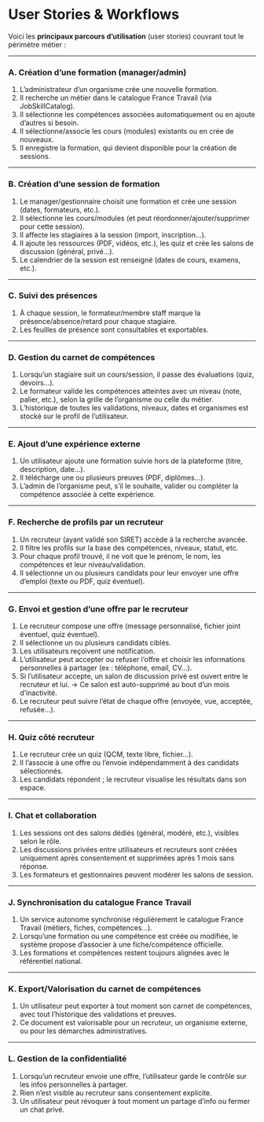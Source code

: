 # **User Stories & Workflows**

Voici les **principaux parcours d’utilisation** (user stories) couvrant tout le périmètre métier :

---

### A. **Création d’une formation (manager/admin)**

1. L’administrateur d’un organisme crée une nouvelle formation.
2. Il recherche un métier dans le catalogue France Travail (via JobSkillCatalog).
3. Il sélectionne les compétences associées automatiquement ou en ajoute d’autres si besoin.
4. Il sélectionne/associe les cours (modules) existants ou en crée de nouveaux.
5. Il enregistre la formation, qui devient disponible pour la création de sessions.

---

### B. **Création d’une session de formation**

1. Le manager/gestionnaire choisit une formation et crée une session (dates, formateurs, etc.).
2. Il sélectionne les cours/modules (et peut réordonner/ajouter/supprimer pour cette session).
3. Il affecte les stagiaires à la session (import, inscription…).
4. Il ajoute les ressources (PDF, vidéos, etc.), les quiz et crée les salons de discussion (général, privé…).
5. Le calendrier de la session est renseigné (dates de cours, examens, etc.).

---

### C. **Suivi des présences**

1. À chaque session, le formateur/membre staff marque la présence/absence/retard pour chaque stagiaire.
2. Les feuilles de présence sont consultables et exportables.

---

### D. **Gestion du carnet de compétences**

1. Lorsqu’un stagiaire suit un cours/session, il passe des évaluations (quiz, devoirs…).
2. Le formateur valide les compétences atteintes avec un niveau (note, palier, etc.), selon la grille de l’organisme ou celle du métier.
3. L’historique de toutes les validations, niveaux, dates et organismes est stocké sur le profil de l’utilisateur.

---

### E. **Ajout d’une expérience externe**

1. Un utilisateur ajoute une formation suivie hors de la plateforme (titre, description, date…).
2. Il télécharge une ou plusieurs preuves (PDF, diplômes…).
3. L’admin de l’organisme peut, s’il le souhaite, valider ou compléter la compétence associée à cette expérience.

---

### F. **Recherche de profils par un recruteur**

1. Un recruteur (ayant validé son SIRET) accède à la recherche avancée.
2. Il filtre les profils sur la base des compétences, niveaux, statut, etc.
3. Pour chaque profil trouvé, il ne voit que le prénom, le nom, les compétences et leur niveau/validation.
4. Il sélectionne un ou plusieurs candidats pour leur envoyer une offre d’emploi (texte ou PDF, quiz éventuel).

---

### G. **Envoi et gestion d’une offre par le recruteur**

1. Le recruteur compose une offre (message personnalisé, fichier joint éventuel, quiz éventuel).
2. Il sélectionne un ou plusieurs candidats ciblés.
3. Les utilisateurs reçoivent une notification.
4. L’utilisateur peut accepter ou refuser l’offre et choisir les informations personnelles à partager (ex : téléphone, email, CV…).
5. Si l’utilisateur accepte, un salon de discussion privé est ouvert entre le recruteur et lui.
   → Ce salon est auto-supprimé au bout d’un mois d’inactivité.
6. Le recruteur peut suivre l’état de chaque offre (envoyée, vue, acceptée, refusée…).

---

### H. **Quiz côté recruteur**

1. Le recruteur crée un quiz (QCM, texte libre, fichier…).
2. Il l’associe à une offre ou l’envoie indépendamment à des candidats sélectionnés.
3. Les candidats répondent ; le recruteur visualise les résultats dans son espace.

---

### I. **Chat et collaboration**

1. Les sessions ont des salons dédiés (général, modéré, etc.), visibles selon le rôle.
2. Les discussions privées entre utilisateurs et recruteurs sont créées uniquement après consentement et supprimées après 1 mois sans réponse.
3. Les formateurs et gestionnaires peuvent modérer les salons de session.

---

### J. **Synchronisation du catalogue France Travail**

1. Un service autonome synchronise régulièrement le catalogue France Travail (métiers, fiches, compétences…).
2. Lorsqu’une formation ou une compétence est créée ou modifiée, le système propose d’associer à une fiche/compétence officielle.
3. Les formations et compétences restent toujours alignées avec le référentiel national.

---

### K. **Export/Valorisation du carnet de compétences**

1. Un utilisateur peut exporter à tout moment son carnet de compétences, avec tout l’historique des validations et preuves.
2. Ce document est valorisable pour un recruteur, un organisme externe, ou pour les démarches administratives.

---

### L. **Gestion de la confidentialité**

1. Lorsqu’un recruteur envoie une offre, l’utilisateur garde le contrôle sur les infos personnelles à partager.
2. Rien n’est visible au recruteur sans consentement explicite.
3. Un utilisateur peut révoquer à tout moment un partage d’info ou fermer un chat privé.
